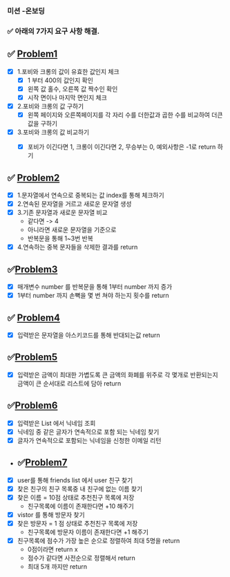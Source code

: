 ### 미션 -온보딩 
### ✅ 아래의 7가지 요구 사항 해결.

## ✅ [Problem1](PROBLEM1.md)
  - [x] 1.포비와 크롱의 값이 유효한 값인지 체크
    - [x] 1 부터 400의 값인지 확인
    - [x] 왼쪽 값 홀수, 오른쪽 값 짝수인 확인
    - [x] 시작 면이나 마지막 면인지 체크
  - [x] 2.포비와 크롱의 값 구하기
       -[x] 왼쪽 페이지와 오른쪽페이지를 각 자리 수를 더한값과 곱한 수를 비교하여
        더큰값을 구하기
  - [x] 3.포비와 크롱의 값 비교하기
    - [x] 포비가 이긴다면 1, 크롱이 이긴다면 2, 무승부는 0, 예외사항은 -1로 return 하기


## ✅ [Problem2](PROBLEM2.md)
 - [x] 1.문자열에서 연속으로 중복되는 값 index를 통해 체크하기
 - [x] 2.연속된 문자열을 거르고 새로운 문자열 생성
 -[x] 3.기존 문자열과 새로운 문자열 비교
   - 같다면 -> 4
   - 아니라면 새로운 문자열을 기준으로 
   - 반복문을 통해 1~3번 반복
 -[x] 4.연속하는 중복 문자들을 삭제한 결과를 return

## ✅[Problem3](PROBLEM3.md)
- [x] 매개변수 number 를 반복문을 통해 1부터 number 까지 증가
- [x] 1부터 number 까지 손뼉을 몇 번 쳐야 하는지 횟수를 return
## ✅ [Problem4](PROBLEM4.md)
- [x] 입력받은 문자열을 아스키코드를 통해 반대되는값 return

## ✅[Problem5](PROBLEM5.md)
  - [x] 입력받은 금액이 최대한 가볍도록 큰 금액의 화폐를 위주로 각 몇개로 반환되는지 
금액이 큰 순서대로 리스트에 담아 return
## ✅[Problem6](PROBLEM6.md)
- [x] 입력받은 List 에서 닉네임 조회
- [x] 닉네임 중 같은 글자가 연속적으로 포함 되는 닉네임 찾기
- [x] 글자가 연속적으로 포함되는 닉네임을 신청한 이메일 리턴
- ## ✅[Problem7](PROBLEM7.md)
- [x] user를 통해 friends list 에서 user 친구 찾기
- [x] 찾은 친구의 친구 목록중 내 친구에 없는 이름 찾기
- [x] 찾은 이름 = 10점 상태로 추천친구 목록에 저장
  - 친구목록에 이름이 존재한다면 +10 해주기
- [x] vistor 를 통해 방문자 찾기 
- [x] 찾은 방문자 = 1 점 상태로 추천친구 목록에 저장
  - 친구목록에 방문자 이름이 존재한다면 +1 해주기
- [x] 친구목록에 점수가 가장 높은 순으로 정렬하여 최대 5명을 return 
  - 0점이라면 return x
  - 점수가 같다면 사전순으로 정렬해서 return
  - 최대 5개 까지만 return
